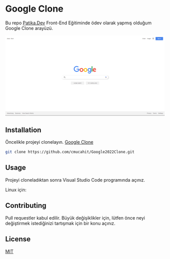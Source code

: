 # Google Clone

Bu repo [Patika.Dev](https://www.patika.dev) Front-End Eğitiminde ödev olarak yapmış olduğum Google Clone arayüzü. 

![Proje Görseli](img/google.png)

## Installation

Öncelikle projeyi clonelayın. [Google Clone](https://github.com/cmucahit/Google2022Clone.git)

```bash
git clone https://github.com/cmucahit/Google2022Clone.git
```

## Usage

Projeyi cloneladıktan sonra Visual Studio Code programında açınız.

Linux için:



## Contributing

Pull requestler kabul edilir. Büyük değişiklikler için, lütfen önce neyi değiştirmek istediğinizi tartışmak için bir konu açınız.

## License

[MIT](https://choosealicense.com/licenses/mit/)
